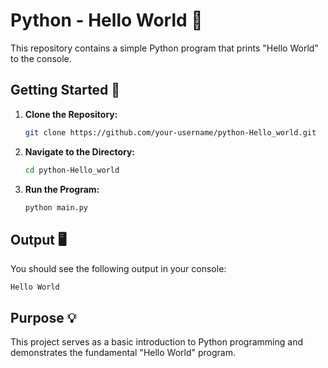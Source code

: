 # Python - Hello World 👋

This repository contains a simple Python program that prints "Hello World" to the console.

## Getting Started 🚀

1. **Clone the Repository:**
   ```bash
   git clone https://github.com/your-username/python-Hello_world.git
   ```

2. **Navigate to the Directory:**
   ```bash
   cd python-Hello_world
   ```

3. **Run the Program:**
   ```bash
   python main.py
   ```

## Output 🖥️

You should see the following output in your console:

```
Hello World
```

## Purpose 💡

This project serves as a basic introduction to Python programming and demonstrates the fundamental "Hello World" program. 
